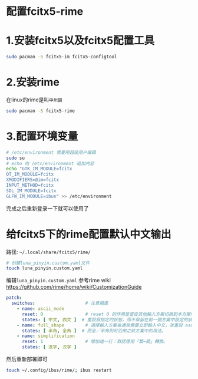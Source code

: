 # 配置fcitx5-rime
# 1.安装fcitx5以及fcitx5配置工具
```bash
sudo pacman -S fcitx5-im fcitx5-configtool
```
# 2.安装rime
在linux的rime是叫```中州韻```
```bash
sudo pacman -S fcitx5-rime
```
# 3.配置环境变量
```bash
# /etc/environment 需要用超级用户编辑
sudo su
# echo 向 /etc/environment 追加内容
echo "GTK_IM_MODULE=fcitx
QT_IM_MODULE=fcitx
XMODIFIERS=@im=fcitx
INPUT_METHOD=fcitx
SDL_IM_MODULE=fcitx
GLFW_IM_MODULE=ibus" >> /etc/environment
```
完成之后重新登录一下就可以使用了
# 给fcitx5下的rime配置默认中文输出
路径: ```~/.local/share/fcitx5/rime/```
```bash
# 创建luna_pinyin.custom.yaml文件
touch luna_pinyin.custom.yaml
```
编辑```luna_pinyin.custom.yaml```
参考rime wiki  
https://github.com/rime/home/wiki/CustomizationGuide
```yaml
patch:
  switches:                   # 注意縮進
    - name: ascii_mode
      reset: 0                # reset 0 的作用是當從其他輸入方案切換到本方案時，
      states: [ 中文, 西文 ]  # 重設爲指定的狀態，而不保留在前一個方案中設定的狀態。
    - name: full_shape        # 選擇輸入方案後通常需要立即輸入中文，故重設 ascii_mode = 0；
      states: [ 半角, 全角 ]  # 而全／半角則可沿用之前方案中的用法。
    - name: simplification
      reset: 1                # 增加這一行：默認啓用「繁→簡」轉換。
      states: [ 漢字, 汉字 ]
```
然后重新部署即可  
```bash
touch ~/.config/ibus/rime/; ibus restart
```